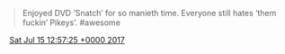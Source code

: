 > Enjoyed DVD ‘Snatch’ for so manieth time\. Everyone still hates ‘them fuckin’ Pikeys’\. \#awesome

<img src="../../media/tweet.ico" width="12" /> [Sat Jul 15 12:57:25 +0000 2017](https://twitter.com/DromerDenker/status/886208077334294528)